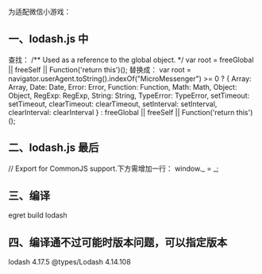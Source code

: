 为适配微信小游戏：
## 一、lodash.js 中
查找：
  /** Used as a reference to the global object. */
  var root = freeGlobal || freeSelf || Function('return this')();
替换成：
  var root = navigator.userAgent.toString().indexOf("MicroMessenger") >= 0 ? {
    Array: Array,
    Date: Date,
    Error: Error,
    Function: Function,
    Math: Math,
    Object: Object,
    RegExp: RegExp,
    String: String,
    TypeError: TypeError,
    setTimeout: setTimeout,
    clearTimeout: clearTimeout,
    setInterval: setInterval,
    clearInterval: clearInterval
  } : freeGlobal || freeSelf || Function('return this')();

## 二、lodash.js 最后

// Export for CommonJS support.下方需增加一行：
    window._ = _;

## 三、编译

egret build lodash

## 四、编译通不过可能时版本问题，可以指定版本

lodash 4.17.5
@types/Lodash 4.14.108
